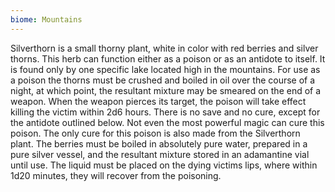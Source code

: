 ```yaml
---
biome: Mountains
---
```

Silverthorn is a small thorny plant, white in color with red berries and silver thorns. This herb can function either as a poison or as an antidote to itself. It is found only by one specific lake located high in the mountains. For use as a poison the thorns must be crushed and boiled in oil over the course of a night, at which point, the resultant mixture may be smeared on the end of a weapon. When the weapon pierces its target, the poison will take effect killing the victim within 2d6 hours. There is no save and no cure, except for the antidote outlined below. Not even the most powerful magic can cure this poison. The only cure for this poison is also made from the Silverthorn plant. The berries must be boiled in absolutely pure water, prepared in a pure silver vessel, and the resultant mixture stored in an adamantine vial until use. The liquid must be placed on the dying victims lips, where within 1d20 minutes, they will recover from the poisoning. 

